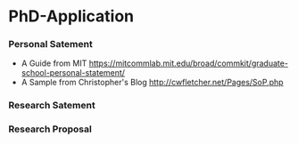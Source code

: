 # PhD-Application

### Personal Satement
- A Guide from MIT
https://mitcommlab.mit.edu/broad/commkit/graduate-school-personal-statement/
- A Sample from Christopher's Blog
http://cwfletcher.net/Pages/SoP.php

### Research Satement


### Research Proposal
